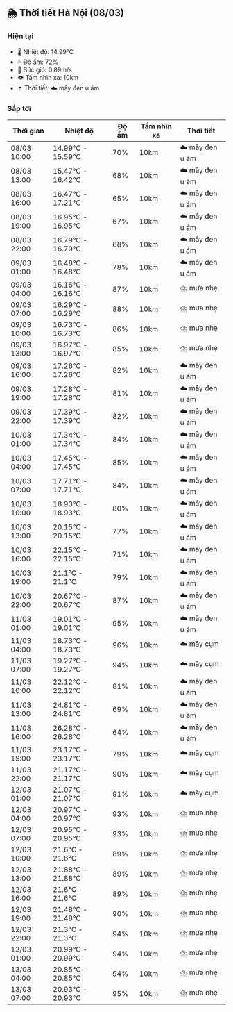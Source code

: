 ## 🌦️ Thời tiết Hà Nội (08/03)

### Hiện tại

- 🌡️ Nhiệt độ: 14.99℃
- 💦 Độ ẩm: 72%
- 💨 Sức gió: 0.89m/s
- 👁️ Tầm nhìn xa: 10km
- ☂️ Thời tiết: ☁️ mây đen u ám

### Sắp tới

| Thời gian | Nhiệt độ | Độ ẩm | Tầm nhìn xa | Thời tiết |
| --- | --- | --- | --- | --- |
| 08/03 10:00 | 14.99℃ - 15.59℃ | 70% | 10km | ☁️ mây đen u ám |
| 08/03 13:00 | 15.47℃ - 16.42℃ | 68% | 10km | ☁️ mây đen u ám |
| 08/03 16:00 | 16.47℃ - 17.21℃ | 65% | 10km | ☁️ mây đen u ám |
| 08/03 19:00 | 16.95℃ - 16.95℃ | 67% | 10km | ☁️ mây đen u ám |
| 08/03 22:00 | 16.79℃ - 16.79℃ | 68% | 10km | ☁️ mây đen u ám |
| 09/03 01:00 | 16.48℃ - 16.48℃ | 78% | 10km | ☁️ mây đen u ám |
| 09/03 04:00 | 16.16℃ - 16.16℃ | 87% | 10km | ⛈️ mưa nhẹ |
| 09/03 07:00 | 16.29℃ - 16.29℃ | 88% | 10km | ⛈️ mưa nhẹ |
| 09/03 10:00 | 16.73℃ - 16.73℃ | 86% | 10km | ⛈️ mưa nhẹ |
| 09/03 13:00 | 16.97℃ - 16.97℃ | 85% | 10km | ⛈️ mưa nhẹ |
| 09/03 16:00 | 17.26℃ - 17.26℃ | 82% | 10km | ☁️ mây đen u ám |
| 09/03 19:00 | 17.28℃ - 17.28℃ | 81% | 10km | ☁️ mây đen u ám |
| 09/03 22:00 | 17.39℃ - 17.39℃ | 82% | 10km | ☁️ mây đen u ám |
| 10/03 01:00 | 17.34℃ - 17.34℃ | 84% | 10km | ☁️ mây đen u ám |
| 10/03 04:00 | 17.45℃ - 17.45℃ | 85% | 10km | ☁️ mây đen u ám |
| 10/03 07:00 | 17.71℃ - 17.71℃ | 84% | 10km | ☁️ mây đen u ám |
| 10/03 10:00 | 18.93℃ - 18.93℃ | 80% | 10km | ☁️ mây đen u ám |
| 10/03 13:00 | 20.15℃ - 20.15℃ | 77% | 10km | ☁️ mây đen u ám |
| 10/03 16:00 | 22.15℃ - 22.15℃ | 71% | 10km | ☁️ mây đen u ám |
| 10/03 19:00 | 21.1℃ - 21.1℃ | 79% | 10km | ☁️ mây đen u ám |
| 10/03 22:00 | 20.67℃ - 20.67℃ | 87% | 10km | ☁️ mây đen u ám |
| 11/03 01:00 | 19.01℃ - 19.01℃ | 95% | 10km | ☁️ mây đen u ám |
| 11/03 04:00 | 18.73℃ - 18.73℃ | 96% | 10km | ☁️ mây cụm |
| 11/03 07:00 | 19.27℃ - 19.27℃ | 94% | 10km | ☁️ mây cụm |
| 11/03 10:00 | 22.12℃ - 22.12℃ | 81% | 10km | ☁️ mây đen u ám |
| 11/03 13:00 | 24.81℃ - 24.81℃ | 69% | 10km | ☁️ mây đen u ám |
| 11/03 16:00 | 26.28℃ - 26.28℃ | 64% | 10km | ☁️ mây đen u ám |
| 11/03 19:00 | 23.17℃ - 23.17℃ | 79% | 10km | ☁️ mây cụm |
| 11/03 22:00 | 21.17℃ - 21.17℃ | 90% | 10km | ☁️ mây cụm |
| 12/03 01:00 | 21.07℃ - 21.07℃ | 91% | 10km | ☁️ mây cụm |
| 12/03 04:00 | 20.97℃ - 20.97℃ | 93% | 10km | ⛈️ mưa nhẹ |
| 12/03 07:00 | 20.95℃ - 20.95℃ | 93% | 10km | ⛈️ mưa nhẹ |
| 12/03 10:00 | 21.6℃ - 21.6℃ | 89% | 10km | ⛈️ mưa nhẹ |
| 12/03 13:00 | 21.88℃ - 21.88℃ | 89% | 10km | ⛈️ mưa nhẹ |
| 12/03 16:00 | 21.6℃ - 21.6℃ | 89% | 10km | ⛈️ mưa nhẹ |
| 12/03 19:00 | 21.48℃ - 21.48℃ | 90% | 10km | ⛈️ mưa nhẹ |
| 12/03 22:00 | 21.3℃ - 21.3℃ | 94% | 10km | ⛈️ mưa nhẹ |
| 13/03 01:00 | 20.99℃ - 20.99℃ | 94% | 10km | ⛈️ mưa nhẹ |
| 13/03 04:00 | 20.85℃ - 20.85℃ | 94% | 10km | ⛈️ mưa nhẹ |
| 13/03 07:00 | 20.93℃ - 20.93℃ | 95% | 10km | ⛈️ mưa nhẹ |
